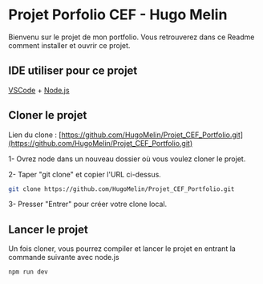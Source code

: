 # Projet Porfolio CEF - Hugo Melin

Bienvenu sur le projet de mon portfolio.
Vous retrouverez dans ce Readme comment installer et ouvrir ce projet.

## IDE utiliser pour ce projet

[VSCode](https://code.visualstudio.com/) + [Node.js](https://nodejs.org/)

## Cloner le projet

Lien du clone : [https://github.com/HugoMelin/Projet_CEF_Portfolio.git](https://github.com/HugoMelin/Projet_CEF_Portfolio.git)

1- Ovrez node dans un nouveau dossier où vous voulez cloner le projet.

2- Taper "git clone" et copier l'URL ci-dessus.
```sh
git clone https://github.com/HugoMelin/Projet_CEF_Portfolio.git
```

3- Presser "Entrer" pour créer votre clone local.

## Lancer le projet

Un fois cloner, vous pourrez compiler et lancer le projet en entrant la commande suivante avec node.js

```sh
npm run dev
```
